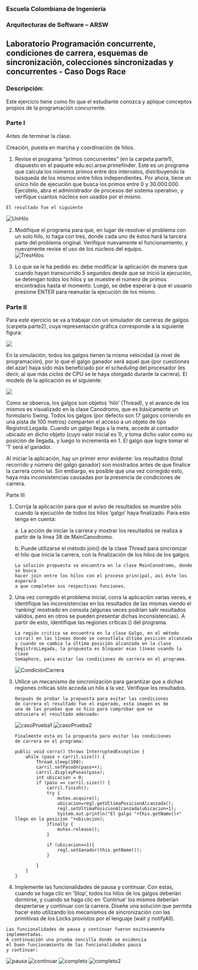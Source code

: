 
### Escuela Colombiana de Ingeniería

### Arquitecturas de Software – ARSW
## Laboratorio Programación concurrente, condiciones de carrera, esquemas de sincronización, colecciones sincronizadas y concurrentes - Caso Dogs Race

### Descripción:
Este ejercicio tiene como fin que el estudiante conozca y aplique conceptos propios de la programación concurrente.

### Parte I 
Antes de terminar la clase.

Creación, puesta en marcha y coordinación de hilos.

1. Revise el programa “primos concurrentes” (en la carpeta parte1), dispuesto en el paquete edu.eci.arsw.primefinder. Este es un programa que calcula los números primos entre dos intervalos, distribuyendo la búsqueda de los mismos entre hilos independientes. Por ahora, tiene un único hilo de ejecución que busca los primos entre 0 y 30.000.000. Ejecútelo, abra el administrador de procesos del sistema operativo, y verifique cuantos núcleos son usados por el mismo.
~~~
El resultado fue el siguiente
~~~
![UnHilo](https://github.com/JoseGutierrezMairn/ARSW-Lab2/blob/master/img/media/rendimientoUnHilo.PNG?raw=true)

2. Modifique el programa para que, en lugar de resolver el problema con un solo hilo, lo haga con tres, donde cada uno de éstos hará la tarcera parte del problema original. Verifique nuevamente el funcionamiento, y nuevamente revise el uso de los núcleos del equipo.  
![TresHilos](https://github.com/JoseGutierrezMairn/ARSW-Lab2/blob/master/img/media/rendimientoTresHilos.PNG?raw=true)

3. Lo que se le ha pedido es: debe modificar la aplicación de manera que cuando hayan transcurrido 5 segundos desde que se inició la ejecución, se detengan todos los hilos y se muestre el número de primos encontrados hasta el momento. Luego, se debe esperar a que el usuario presione ENTER para reanudar la ejecución de los mismo.



### Parte II 


Para este ejercicio se va a trabajar con un simulador de carreras de galgos (carpeta parte2), cuya representación gráfica corresponde a la siguiente figura:

![](./img/media/image1.png)

En la simulación, todos los galgos tienen la misma velocidad (a nivel de programación), por lo que el galgo ganador será aquel que (por cuestiones del azar) haya sido más beneficiado por el *scheduling* del
procesador (es decir, al que más ciclos de CPU se le haya otorgado durante la carrera). El modelo de la aplicación es el siguiente:

![](./img/media/image2.png)

Como se observa, los galgos son objetos ‘hilo’ (Thread), y el avance de los mismos es visualizado en la clase Canodromo, que es básicamente un formulario Swing. Todos los galgos (por defecto son 17 galgos corriendo en una pista de 100 metros) comparten el acceso a un objeto de tipo
RegistroLLegada. Cuando un galgo llega a la meta, accede al contador ubicado en dicho objeto (cuyo valor inicial es 1), y toma dicho valor como su posición de llegada, y luego lo incrementa en 1. El galgo que
logre tomar el ‘1’ será el ganador.

Al iniciar la aplicación, hay un primer error evidente: los resultados (total recorrido y número del galgo ganador) son mostrados antes de que finalice la carrera como tal. Sin embargo, es posible que una vez corregido esto, haya más inconsistencias causadas por la presencia de condiciones de carrera.

Parte III

1.  Corrija la aplicación para que el aviso de resultados se muestre
    sólo cuando la ejecución de todos los hilos ‘galgo’ haya finalizado.
    Para esto tenga en cuenta:

    a.  La acción de iniciar la carrera y mostrar los resultados se realiza a partir de la línea 38 de MainCanodromo.

    b.  Puede utilizarse el método join() de la clase Thread para sincronizar el hilo que inicia la carrera, con la finalización de los hilos de los galgos.
	
	~~~
	La solución propuesta se encuentra en la clase MainCanodromo, donde se busca  
	hacer join entre los hilos con el proceso principal, así éste los esperará  
	a que completen sus respectivas funciones.
	~~~
2.  Una vez corregido el problema inicial, corra la aplicación varias
    veces, e identifique las inconsistencias en los resultados de las
    mismas viendo el ‘ranking’ mostrado en consola (algunas veces
    podrían salir resultados válidos, pero en otros se pueden presentar
    dichas inconsistencias). A partir de esto, identifique las regiones
    críticas () del programa.
	~~~
	La región critica se encuentra en la clase Galgo, en el método  
	corra() en las líneas donde se consutlala última posición alcanzada  
	y cuando se cambia la última posición alcanzada en la clase  
	RegistroLLegada, la propuesta es bloquear esas líneas usando la clase
	Semaphore, para evitar las condiciones de carrera en el programa.
	~~~
	![CondiciónCarrera](https://github.com/JoseGutierrezMairn/ARSW-Lab2/blob/master/img/media/regionCritica.PNG?raw=true)
3.  Utilice un mecanismo de sincronización para garantizar que a dichas
    regiones críticas sólo acceda un hilo a la vez. Verifique los
    resultados.
	
	~~~
	Después de probar la propuesta para evitar las condiciones  
	de carrera el resultado fue el esperado, esta imagen es de  
	una de las pruebas que se hizo para comprobar que se  
	obtuviera el resultado adecuado:
	~~~
	![casoPrueba1](https://github.com/JoseGutierrezMairn/ARSW-Lab2/blob/master/img/media/casoPrueba.PNG?raw=true)
	![casoPrueba2](https://github.com/JoseGutierrezMairn/ARSW-Lab2/blob/master/img/media/casoPrueba1.PNG?raw=true)
	
	~~~
	Finalmente esta es la propuesta para evitar las condiciones  
	de carrera en el programa:
	~~~
	
	```
	public void corra() throws InterruptedException {
		while (paso < carril.size()) {			
			Thread.sleep(100);
			carril.setPasoOn(paso++);
			carril.displayPasos(paso);
			int ubicacion = 0;
			if (paso == carril.size()) {						
				carril.finish();
				try {
					mutex.acquire();
					ubicacion=regl.getUltimaPosicionAlcanzada();
					regl.setUltimaPosicionAlcanzada(ubicacion+1);
					System.out.println("El galgo "+this.getName()+" llego en la posicion "+ubicacion);
				}finally {
					mutex.release();
				}
				
				if (ubicacion==1){
					regl.setGanador(this.getName());
				}
				
			}
		}
	}
	```

4.  Implemente las funcionalidades de pausa y continuar. Con estas,
    cuando se haga clic en ‘Stop’, todos los hilos de los galgos
    deberían dormirse, y cuando se haga clic en ‘Continue’ los mismos
    deberían despertarse y continuar con la carrera. Diseñe una solución que permita hacer esto utilizando los mecanismos de sincronización con las primitivas de los Locks provistos por el lenguaje (wait y notifyAll).

~~~
Las funcionalidades de pausa y continuar fueron exitosamente
implementadas.
A continuación una prueba sencilla donde se evidencia
el buen funcionamiento de las funcionalidades pausa  
y continuar:
~~~
![pausa](https://github.com/JoseGutierrezMairn/ARSW-Lab2/blob/master/img/media/pausa.PNG?raw=true)
![continuar](https://github.com/JoseGutierrezMairn/ARSW-Lab2/blob/master/img/media/continuar.PNG?raw=true)
![completo](https://github.com/JoseGutierrezMairn/ARSW-Lab2/blob/master/img/media/completo.PNG?raw=true)
![completo2](https://github.com/JoseGutierrezMairn/ARSW-Lab2/blob/master/img/media/completo2.PNG?raw=true)